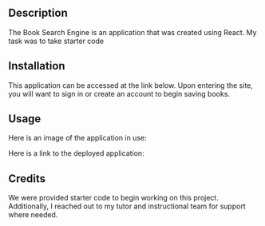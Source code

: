 ## Description
The Book Search Engine is an application that was created using React. My task was to take starter code 


## Installation
This application can be accessed at the link below. Upon entering the site, you will want to sign in or create an account to begin saving books.


## Usage
Here is an image of the application in use:

Here is a link to the deployed application:


## Credits
We were provided starter code to begin working on this project. Additionally, I reached out to my tutor and instructional team for support where needed.



